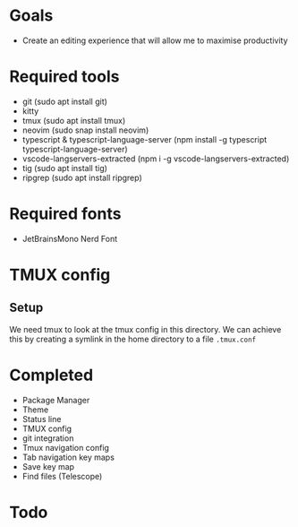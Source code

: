 # Goals
- Create an editing experience that will allow me to maximise productivity

# Required tools
- git (sudo apt install git)
- kitty
- tmux (sudo apt install tmux)
- neovim (sudo snap install neovim)
- typescript & typescript-language-server (npm install -g typescript typescript-language-server)
- vscode-langservers-extracted (npm i -g vscode-langservers-extracted)
- tig (sudo apt install tig)
- ripgrep (sudo apt install ripgrep)

# Required fonts
- JetBrainsMono Nerd Font

# TMUX config
## Setup
We need tmux to look at the tmux config in this directory.
We can achieve this by creating a symlink in the home directory to a file ```.tmux.conf```

# Completed
- Package Manager
- Theme
- Status line
- TMUX config
- git integration
- Tmux navigation config
- Tab navigation key maps
- Save key map
- Find files (Telescope)

# Todo
